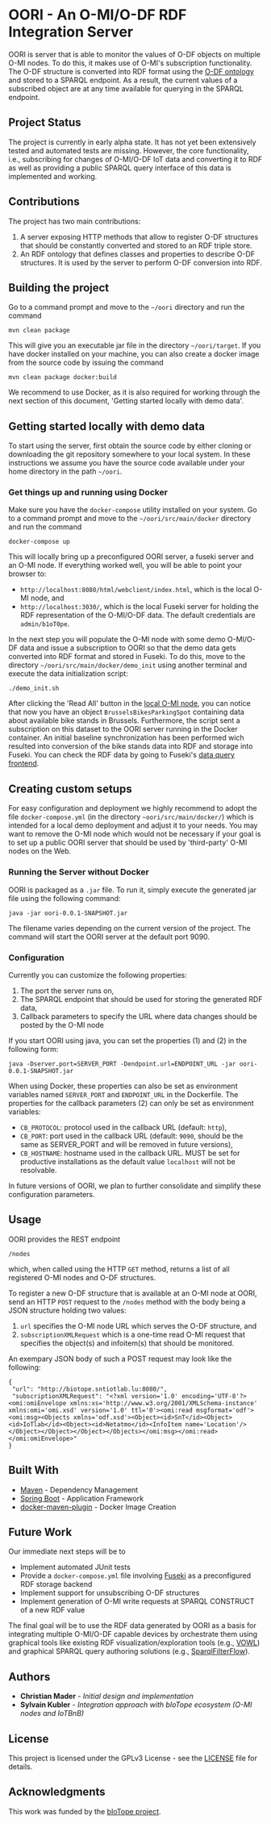# OORI - An O-MI/O-DF RDF Integration Server

OORI is server that is able to monitor the values of O-DF objects on multiple O-MI nodes. To do this, it makes use of O-MI's subscription functionality. The O-DF structure is converted into RDF format using the [O-DF ontology](src/main/resources/ODF-Ontology.ttl) and stored to a SPARQL endpoint. As a result, the current values of a subscribed object are at any time available for querying in the SPARQL endpoint.

## Project Status

The project is currently in early alpha state. It has not yet been extensively tested and automated tests are missing. However, the core functionality, i.e., subscribing for changes of O-MI/O-DF IoT data and converting it to RDF as well as providing a public SPARQL query interface of this data is implemented and working.

## Contributions

The project has two main contributions:

1. A server exposing HTTP methods that allow to register O-DF structures that should be constantly converted and stored to an RDF triple store.   
2. An RDF ontology that defines classes and properties to describe O-DF structures. It is used by the server to perform O-DF conversion into RDF.

## Building the project

Go to a command prompt and move to the ```~/oori``` directory and run the command

```
mvn clean package 
```

This will give you an executable jar file in the directory ```~/oori/target```. If you have docker installed on your machine, you can also create a docker image from the source code by issuing the command

```
mvn clean package docker:build 
```

We recommend to use Docker, as it is also required for working through the next section of this document, 'Getting started locally with demo data'.

## Getting started locally with demo data

To start using the server, first obtain the source code by either cloning or downloading the git repository somewhere to your local system. In these instructions we assume you have the source code available under your home directory in the path ```~/oori```.

### Get things up and running using Docker 

Make sure you have the ```docker-compose``` utility installed on your system. Go to a command prompt and move to the ```~/oori/src/main/docker``` directory and run the command

```
docker-compose up
```

This will locally bring up a preconfigured OORI server, a fuseki server and an O-MI node. If everything worked well, you will be able to point your browser to:

* ```http://localhost:8080/html/webclient/index.html```, which is the local O-MI node, and
* ```http://localhost:3030/```, which is the local Fuseki server for holding the RDF representation of the O-MI/O-DF data. The default credentials are ```admin/b1oT0pe```.

In the next step you will populate the O-MI node with some demo O-MI/O-DF data and issue a subscription to OORI so that the demo data gets converted into RDF format and stored in Fuseki. To do this, move to the directory ```~/oori/src/main/docker/demo_init``` using another terminal and execute the data initialization script:
 
```
./demo_init.sh
```

After clicking the 'Read All' button in the [local O-MI node](http://localhost:8080/html/webclient/index.html), you can notice that now you have an object ```BrusselsBikesParkingSpot``` containing data about available bike stands in Brussels. Furthermore, the script sent a subscription on this dataset to the OORI server running in the Docker container. An initial baseline synchronization has been performed wich resulted into conversion of the bike stands data into RDF and storage into Fuseki. You can check the RDF data by going to Fuseki's [data query frontend](http://localhost:3030/dataset.html?tab=query).

## Creating custom setups

For easy configuration and deployment we highly recommend to adopt the file ```docker-compose.yml``` (in the directory ```~oori/src/main/docker/```) which is intended for a local demo deployment and adjust it to your needs. You may want to remove the O-MI node which would not be necessary if your goal is to set up a public OORI server that should be used by 'third-party' O-MI nodes on the Web. 

### Running the Server without Docker

OORI is packaged as a ```.jar``` file. To run it, simply execute the generated jar file using the following command:

```
java -jar oori-0.0.1-SNAPSHOT.jar
```

The filename varies depending on the current version of the project. The command will start the OORI server at the default port 9090.

### Configuration

Currently you can customize the following properties:
 
 1. The port the server runs on,
 2. The SPARQL endpoint that should be used for storing the generated RDF data,
 3. Callback parameters to specify the URL where data changes should be posted by the O-MI node

If you start OORI using java, you can set the properties (1) and (2) in the following form:

```
java -Dserver.port=SERVER_PORT -Dendpoint.url=ENDPOINT_URL -jar oori-0.0.1-SNAPSHOT.jar
```

When using Docker, these properties can also be set as environment variables named ```SERVER_PORT``` and ```ENDPOINT_URL``` in the Dockerfile. The properties for the callback parameters (2) can only be set as environment variables:

* ```CB_PROTOCOL```: protocol used in the callback URL (default: ```http```),
* ```CB_PORT```: port used in the callback URL (default: ```9090```, should be the same as SERVER_PORT and will be removed in future versions),
* ```CB_HOSTNAME```: hostname used in the callback URL. MUST be set for productive installations as the default value ```localhost``` will not be resolvable.
 
In future versions of OORI, we plan to further consolidate and simplify these configuration parameters. 

## Usage

OORI provides the REST endpoint

```
/nodes
```

which, when called using the HTTP ```GET``` method, returns a list of all registered O-MI nodes and O-DF structures.

To register a new O-DF structure that is available at an O-MI node at OORI, send an HTTP ```POST``` request to the ```/nodes``` method with the body being a JSON structure holding two values:

1. ```url``` specifies the O-MI node URL which serves the O-DF structure, and
2. ```subscriptionXMLRequest``` which is a one-time read O-MI request that specifies the object(s) and infoitem(s) that should be monitored.
 
An exempary JSON body of such a POST request may look like the following: 

```
{
 "url": "http://biotope.sntiotlab.lu:8080/",
 "subscriptionXMLRequest": "<?xml version='1.0' encoding='UTF-8'?><omi:omiEnvelope xmlns:xs='http://www.w3.org/2001/XMLSchema-instance' xmlns:omi='omi.xsd' version='1.0' ttl='0'><omi:read msgformat='odf'><omi:msg><Objects xmlns='odf.xsd'><Object><id>SnT</id><Object><id>IoTlab</id><Object><id>Netatmo</id><InfoItem name='Location'/></Object></Object></Object></Objects></omi:msg></omi:read></omi:omiEnvelope>"
}
```

## Built With

* [Maven](https://maven.apache.org/) - Dependency Management
* [Spring Boot](https://projects.spring.io/spring-boot/) - Application Framework
* [docker-maven-plugin](https://github.com/spotify/docker-maven-plugin) - Docker Image Creation

## Future Work

Our immediate next steps will be to

* Implement automated JUnit tests
* Provide a ```docker-compose.yml``` file involving [Fuseki](https://jena.apache.org/documentation/serving_data/) as a preconfigured RDF storage backend
* Implement support for unsubscribing O-DF structures
* Implement generation of O-MI write requests at SPARQL CONSTRUCT of a new RDF value

The final goal will be to use the RDF data generated by OORI as a basis for integrating multiple O-MI/O-DF capable devices by orchestrate them using graphical tools like existing RDF visualization/exploration tools (e.g., [VOWL](http://vowl.visualdataweb.org/)) and graphical SPARQL query authoring solutions (e.g., [SparqlFilterFlow](http://sparql.visualdataweb.org/)).

## Authors

* **Christian Mader** - *Initial design and implementation*
* **Sylvain Kubler** - *Integration approach with bIoTope ecosystem (O-MI nodes and IoTBnB)*

## License

This project is licensed under the GPLv3 License - see the [LICENSE](LICENSE) file for details.

## Acknowledgments

This work was funded by the [bIoTope project](http://biotope.cs.hut.fi/).